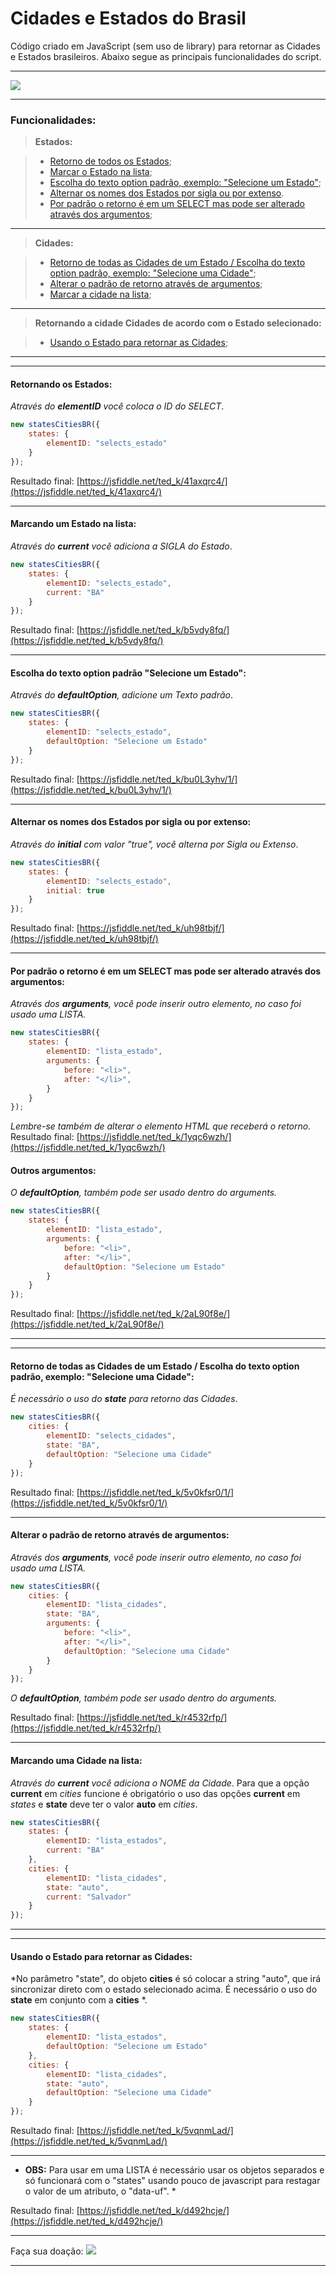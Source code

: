 # Cidades e Estados do Brasil

Código criado em JavaScript (sem uso de library) para retornar as Cidades e Estados brasileiros.
Abaixo segue as principais funcionalidades do script.

----------

<a href="https://pag.ae/bgwYhxd"><img src="https://stc.pagseguro.uol.com.br/public/img/botoes/doacoes/164x37-doar-assina.gif" border="0" /></a>

----------


### Funcionalidades: 

> **Estados:**

> - [Retorno de todos os Estados](https://github.com/tedktedk/cidades-estados-brasil/blob/master/README.md#retornando-os-estados);
> - [Marcar o Estado na lista](https://github.com/tedktedk/cidades-estados-brasil/blob/master/README.md#marcando-um-estado-na-lista);
> - [Escolha do texto option padrão, exemplo: "Selecione um Estado"](https://github.com/tedktedk/cidades-estados-brasil/blob/master/README.md#escolha-do-texto-option-padrão-selecione-um-estado);
> - [Alternar os nomes dos Estados por sigla ou por extenso](https://github.com/tedktedk/cidades-estados-brasil/blob/master/README.md#alternar-os-nomes-dos-estados-por-sigla-ou-por-extenso).
> - [Por padrão o retorno é em um SELECT mas pode ser alterado através dos argumentos](https://github.com/tedktedk/cidades-estados-brasil/blob/master/README.md#por-padrão-o-retorno-é-em-um-select-mas-pode-ser-alterado-através-dos-argumentos);

----------

> **Cidades:**

> - [Retorno de todas as Cidades de um Estado / Escolha do texto option padrão, exemplo: "Selecione uma Cidade"](https://github.com/tedktedk/cidades-estados-brasil#retorno-de-todas-as-cidades-de-um-estado--escolha-do-texto-option-padrão-exemplo-selecione-uma-cidade);
> - [Alterar o padrão de retorno através de argumentos](https://github.com/tedktedk/cidades-estados-brasil#alterar-o-padrão-de-retorno-através-de-argumentos);
> - [Marcar a cidade na lista](https://github.com/tedktedk/cidades-estados-brasil#marcando-uma-cidade-na-lista);

----------

> **Retornando a cidade Cidades de acordo com o Estado selecionado:**

> - [Usando o Estado para retornar as Cidades](https://github.com/tedktedk/cidades-estados-brasil#usando-o-estado-para-retornar-as-cidades);

----------

----------

#### **Retornando os Estados:**

*Através do **elementID** você coloca o ID do SELECT*.
```javascript
new statesCitiesBR({
	states: {
		elementID: "selects_estado"
	}
});
```

Resultado final: [https://jsfiddle.net/ted_k/41axqrc4/](https://jsfiddle.net/ted_k/41axqrc4/)

----------

#### **Marcando um Estado na lista:**

*Através do **current** você adiciona a SIGLA do Estado*.
```javascript
new statesCitiesBR({
	states: {
		elementID: "selects_estado",
		current: "BA"
	}
});
```

Resultado final: [https://jsfiddle.net/ted_k/b5vdy8fq/](https://jsfiddle.net/ted_k/b5vdy8fq/)

----------

#### **Escolha do texto option padrão "Selecione um Estado":**

*Através do **defaultOption**, adicione um Texto padrão*.
```javascript
new statesCitiesBR({
	states: {
		elementID: "selects_estado",
		defaultOption: "Selecione um Estado"
	}
});
```

Resultado final: [https://jsfiddle.net/ted_k/bu0L3yhv/1/](https://jsfiddle.net/ted_k/bu0L3yhv/1/)

----------

#### **Alternar os nomes dos Estados por sigla ou por extenso:**

*Através do **initial** com valor "true", você alterna por Sigla ou Extenso*.
```javascript
new statesCitiesBR({
	states: {
		elementID: "selects_estado",
		initial: true
	}
});
```

Resultado final: [https://jsfiddle.net/ted_k/uh98tbjf/](https://jsfiddle.net/ted_k/uh98tbjf/)

----------

#### **Por padrão o retorno é em um SELECT mas pode ser alterado através dos argumentos:**

*Através dos **arguments**, você pode inserir outro elemento, no caso foi usado uma LISTA.*
```javascript
new statesCitiesBR({
	states: {
		elementID: "lista_estado",
		arguments: {
			before: "<li>",
			after: "</li>",
		}
	}
});
```
*Lembre-se também de alterar o elemento HTML que receberá o retorno.*
Resultado final: [https://jsfiddle.net/ted_k/1yqc6wzh/](https://jsfiddle.net/ted_k/1yqc6wzh/)

#### **Outros argumentos:**

*O **defaultOption**, também pode ser usado dentro do arguments.*
```javascript
new statesCitiesBR({
	states: {
		elementID: "lista_estado",
		arguments: {
			before: "<li>",
			after: "</li>",
			defaultOption: "Selecione um Estado"
		}
	}
});
```
Resultado final: [https://jsfiddle.net/ted_k/2aL90f8e/](https://jsfiddle.net/ted_k/2aL90f8e/)


----------

----------


#### **Retorno de todas as Cidades de um Estado / Escolha do texto option padrão, exemplo: "Selecione uma Cidade":**

*É necessário o uso do **state** para retorno das Cidades*.
```javascript
new statesCitiesBR({
	cities: {
		elementID: "selects_cidades",
		state: "BA",
		defaultOption: "Selecione uma Cidade"
	}
});
```
Resultado final: [https://jsfiddle.net/ted_k/5v0kfsr0/1/](https://jsfiddle.net/ted_k/5v0kfsr0/1/)

----------

#### **Alterar o padrão de retorno através de argumentos:**

*Através dos **arguments**, você pode inserir outro elemento, no caso foi usado uma LISTA.*
```javascript
new statesCitiesBR({
	cities: {
		elementID: "lista_cidades",
		state: "BA",
		arguments: {
			before: "<li>",
			after: "</li>",
			defaultOption: "Selecione uma Cidade"
		}
	}
});
```
*O **defaultOption**, também pode ser usado dentro do arguments.*

Resultado final: [https://jsfiddle.net/ted_k/r4532rfp/](https://jsfiddle.net/ted_k/r4532rfp/)


----------

#### **Marcando uma Cidade na lista:**

*Através do **current** você adiciona o NOME da Cidade*.
Para que a opção **current** em *cities* funcione é obrigatório o uso das opções **current** em *states* e **state** deve ter o valor **auto** em *cities*.
```javascript
new statesCitiesBR({
	states: {
		elementID: "lista_estados",
		current: "BA"
	},
	cities: {
		elementID: "lista_cidades",
		state: "auto",
		current: "Salvador"
	}
});
```

----------

----------


#### **Usando o Estado para retornar as Cidades:**

*No parâmetro "state", do objeto **cities** é só colocar a string "auto", que irá sincronizar direto com o estado selecionado acima. É necessário o uso do **state** em conjunto com a **cities** *.
```javascript
new statesCitiesBR({
	states: {
		elementID: "lista_estados",
		defaultOption: "Selecione um Estado"
	},
	cities: {
		elementID: "lista_cidades",
		state: "auto",
		defaultOption: "Selecione uma Cidade"
	}
});
```
Resultado final: [https://jsfiddle.net/ted_k/5vqnmLad/](https://jsfiddle.net/ted_k/5vqnmLad/)

----------

* **OBS:** Para usar em uma LISTA é necessário usar os objetos separados e só funcionará com o "states" usando pouco de javascript para restagar o valor de um atributo, o "data-uf". *

Resultado final: [https://jsfiddle.net/ted_k/d492hcje/](https://jsfiddle.net/ted_k/d492hcje/)

----------

Faça sua doação: <a href="https://pag.ae/bgwYhxd"><img src="https://stc.pagseguro.uol.com.br/public/img/botoes/doacoes/164x37-doar-assina.gif" border="0" /></a>

----------
